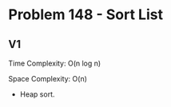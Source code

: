 # Problem 148 - Sort List

## V1

Time Complexity: O(n log n)

Space Complexity: O(n)

- Heap sort.
